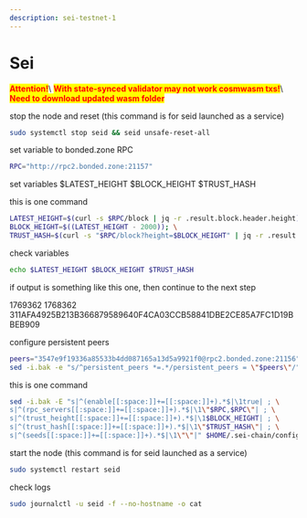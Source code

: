 ```yaml
---
description: sei-testnet-1
---
```


# Sei

<mark style="color:red;">**Attention!**</mark>\ <mark style="color:red;">**With state-synced validator may not work cosmwasm txs!**</mark>\ <mark style="color:red;">**Need to download updated wasm folder**</mark>

stop the node and reset (this command is for seid launched as a service)

```bash
sudo systemctl stop seid && seid unsafe-reset-all
```

set variable to bonded.zone RPC

```bash
RPC="http://rpc2.bonded.zone:21157"
```

set variables $LATEST\_HEIGHT $BLOCK\_HEIGHT $TRUST\_HASH

this is one command

```bash
LATEST_HEIGHT=$(curl -s $RPC/block | jq -r .result.block.header.height); \
BLOCK_HEIGHT=$((LATEST_HEIGHT - 2000)); \
TRUST_HASH=$(curl -s "$RPC/block?height=$BLOCK_HEIGHT" | jq -r .result.block_id.hash)
```

check variables

```bash
echo $LATEST_HEIGHT $BLOCK_HEIGHT $TRUST_HASH
```

if output is something like this one, then continue to the next step

1769362 1768362 311AFA4925B213B366879589640F4CA03CCB58841DBE2CE85A7FC1D19BBEB909

configure persistent peers

```bash
peers="3547e9f19336a85533b4dd087165a13d5a9921f0@rpc2.bonded.zone:21156"
sed -i.bak -e "s/^persistent_peers *=.*/persistent_peers = \"$peers\"/" $HOME/.sei-chain/config/config.toml
```

this is one command

```bash
sed -i.bak -E "s|^(enable[[:space:]]+=[[:space:]]+).*$|\1true| ; \
s|^(rpc_servers[[:space:]]+=[[:space:]]+).*$|\1\"$RPC,$RPC\"| ; \
s|^(trust_height[[:space:]]+=[[:space:]]+).*$|\1$BLOCK_HEIGHT| ; \
s|^(trust_hash[[:space:]]+=[[:space:]]+).*$|\1\"$TRUST_HASH\"| ; \
s|^(seeds[[:space:]]+=[[:space:]]+).*$|\1\"\"|" $HOME/.sei-chain/config/config.toml
```

start the node (this command is for seid launched as a service)

```bash
sudo systemctl restart seid
```

check logs

```bash
sudo journalctl -u seid -f --no-hostname -o cat
```
